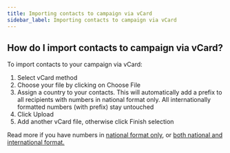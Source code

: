 ```yaml
---
title: Importing contacts to campaign via vCard
sidebar_label: Importing contacts to campaign via vCard
---
```


## How do I import contacts to campaign via vCard?
To import contacts to your campaign via vCard:
1.	Select vCard method
2.	Choose your file by clicking on Choose File
3.	Assign a country to your contacts. This will automatically add a prefix to all recipients with numbers in national format only. All internationally formatted numbers (with prefix) stay untouched
4.	Click Upload
5.	Add another vCard file, otherwise click Finish selection

Read more if you have numbers in [national format only](assigning-country-to-contacts.md#i-have-my-contact-numbers-in-national-format-only), or [both national and international format.](assigning-country-to-contacts.md#i-have-my-contact-numbers-in-both-national-and-international-formats)
